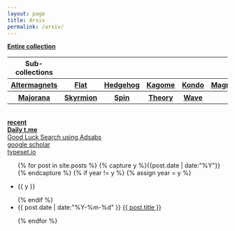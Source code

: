 ```yaml
---
layout: page
title: Arxiv
permalink: /arxiv/
---
```

 
  <a href="../../entire-collection"><b>   Entire collection  </b></a>
  <br>
  
  <table>
      <tr>
        <th>Sub-collections</th>
        <th></th>
        <th></th>
        <th></th>
        <th></th>
        <th></th>
    </tr>
    <tr>
        <th><a href="../arxiv/altermagnet">Altermagnets</a></th>
        <th><a href="../arxiv/flat">Flat</a></th>
        <th><a href="../arxiv/hedgehog">Hedgehog</a></th>
        <th><a href="../arxiv/kagome">Kagome</a></th>
        <th><a href="../arxiv/kondo">Kondo</a></th>
        <th><a href="../arxiv/magnon">Magnon</a></th>
    </tr>
    <tr>
        <th><a href="../arxiv/majorana">Majorana</a></th>
        <th><a href="../arxiv/skyrmion">Skyrmion</a></th>
        <th><a href="../arxiv/spin">Spin</a></th>
        <th><a href="../arxiv/theory">Theory</a></th>
        <th><a href="../arxiv/wave">Wave</a></th>
        <th></th>
    </tr>
</table>
  <br>
  <a href="../arxiv/recent"><b>   recent </b></a>
  <br>
  <a href="https://jinhong-park.github.io/t_me"><b> Daily t.me </b></a>
  <br>
  <a href="#" onclick="window.open('https://ui.adsabs.harvard.edu', '_blank', 'width=1000,height=600');"> Good Luck Search using Adsabs </a>
  <br>
  <a href="#" onclick="window.open('https://scholar.google.com', '_blank', 'width=1000,height=600');"> google scholar </a>
  <br>
  <a href="#" onclick="window.open('https://typeset.io', '_blank', 'width=1000,height=600');"> typeset.io </a>

   

   
<ul class="listing">
{% for post in site.posts %}
  {% capture y %}{{post.date | date:"%Y"}}{% endcapture %}
  {% if year != y %}
    {% assign year = y %}
    <li class="listing-seperator"><p>{{ y }}</p></li>
  {% endif %}
  <li class="listing-item">
 <time datetime="{{ post.date | date:"%Y-%m-%d" }}">{{ post.date | date:"%Y-%m-%d" }}</time> 
    <a href="{{ post.url }}" title="{{ post.title }}">{{ post.title }}</a>
  </li>

{% endfor %}
</ul>
